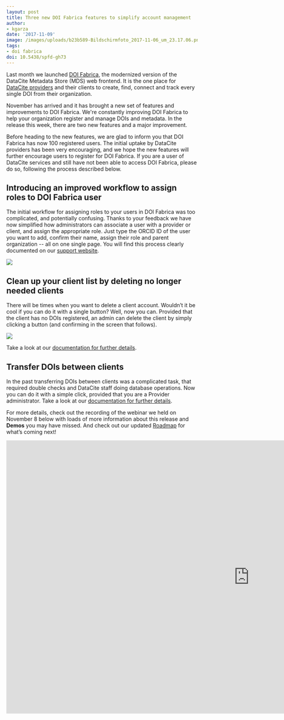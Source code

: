 ```yaml
---
layout: post
title: Three new DOI Fabrica features to simplify account management
author: 
- kgarza
date: '2017-11-09'
image: /images/uploads/b23b589-Bildschirmfoto_2017-11-06_um_23.17.06.png
tags:
- doi fabrica
doi: 10.5438/spfd-gh73
---
```


Last month we launched [DOI Fabrica](https://blog.datacite.org/doi-fabrica/), the modernized version of the DataCite Metadata Store (MDS) web frontend. It is the one place for [DataCite providers](https://support.datacite.org/docs/datacite-doi-fabrica#section-what-is-the-difference-between-members-providers-and-clients) and their clients to create, find, connect and track every single DOI from their organization.

November has arrived and it has brought a new set of features and improvements to DOI Fabrica. We're constantly improving DOI Fabrica to help your organization register and manage DOIs and metadata. In the release this week, there are two new features and a major improvement.

Before heading to the new features, we are glad to inform you that DOI Fabrica has now 100 registered users. The initial uptake by DataCite providers has been very encouraging, and we hope the new features will further encourage users to register for DOI Fabrica. If you are a user of DataCite services and still have not been able to access DOI Fabrica, please do so, following the process described below.

## Introducing an improved workflow to assign roles to DOI Fabrica user

The initial workflow for assigning roles to your users in DOI Fabrica was too complicated, and potentially confusing. Thanks to your feedback we have now simplified how administrators can associate a user with a provider or client, and assign the appropriate role. Just type the ORCID ID of the user you want to add, confirm their name, assign their role and parent organization -- all on one single page. You will find this process clearly documented on our [support website](https://support.datacite.org/v1.1/docs/datacite-doi-fabrica#section-how-to-register-as-doi-fabrica-user).

![ ](https://files.readme.io/b23b589-Bildschirmfoto_2017-11-06_um_23.17.06.png)

## Clean up your client list by deleting no longer needed clients

There will be times when you want to delete a client account. Wouldn’t it be cool if you can do it with a single button? Well, now you can. Provided that the client has no DOIs registered, an admin can delete the client by simply clicking a button (and confirming in the screen that follows).

![ ](https://files.readme.io/f5cffb2-Provider_DeleteClient_Account.PNG)

Take a look at our [documentation for further details](https://support.datacite.org/v1.1/docs/datacite-doi-fabrica-for-providers#section-delete-client-account).

## Transfer DOIs between clients

In the past transferring DOIs between clients was a complicated task, that required double checks and DataCite staff doing database operations. Now you can do it with a simple click, provided that you are a Provider administrator. Take a look at our [documentation for further details](https://support.datacite.org/v1.1/docs/datacite-doi-fabrica-for-providers#section-transfer-one-dois-to-another-client).

For more details, check out the recording of the webinar we held on November 8 below with loads of more information about this release and **Demos** you may have missed. And check out our updated [Roadmap](https://www.datacite.org/roadmap.html) for what’s coming next!

<iframe width="1280" height="720" src="https://www.youtube.com/embed/U_E3rVTJGfg" frameborder="0" gesture="media" allowfullscreen></iframe>
